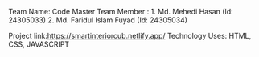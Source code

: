 Team Name: Code Master
Team Member : 
             1. Md. Mehedi Hasan (Id: 24305033)
             2. Md. Faridul Islam Fuyad (Id: 24305034)
             
Project link:https://smartinteriorcub.netlify.app/
Technology Uses: HTML, CSS, JAVASCRIPT
